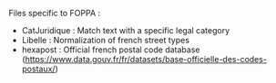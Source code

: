 Files specific to FOPPA :

* CatJuridique : Match text with a specific legal category
* Libelle : Normalization of french street types
* hexapost : Official french postal code database (https://www.data.gouv.fr/fr/datasets/base-officielle-des-codes-postaux/)

